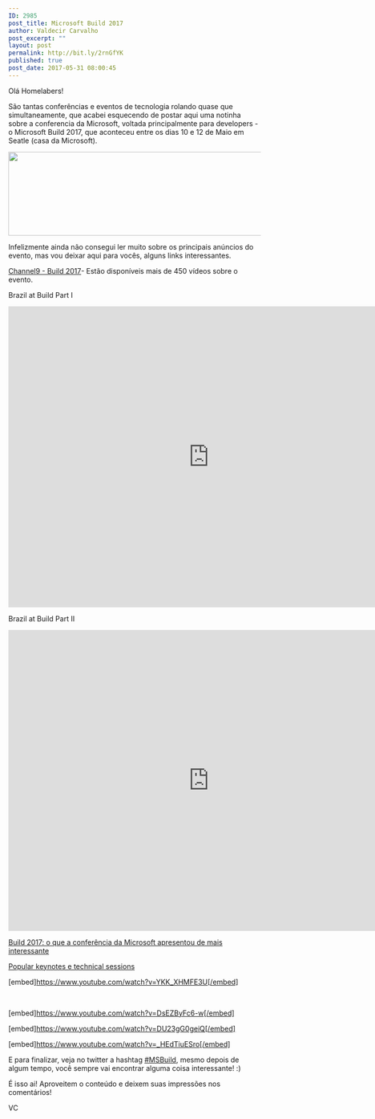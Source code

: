 ```yaml
---
ID: 2985
post_title: Microsoft Build 2017
author: Valdecir Carvalho
post_excerpt: ""
layout: post
permalink: http://bit.ly/2rnGfYK
published: true
post_date: 2017-05-31 08:00:45
---
```

Olá Homelabers!

São tantas conferências e eventos de tecnologia rolando quase que simultaneamente, que acabei esquecendo de postar aqui uma notinha sobre a conferencia da Microsoft, voltada principalmente para developers - o Microsoft Build 2017, que aconteceu entre os dias 10 e 12 de Maio em Seatle (casa da Microsoft).

<img class="aligncenter wp-image-2986" src="http://homelaber.com.br/site/wp-content/uploads/2017/05/Microsoft-Build-2017-150x31.jpg" alt="" width="800" height="167" />

Infelizmente ainda não consegui ler muito sobre os principais anúncios do evento, mas vou deixar aqui para vocês, alguns links interessantes.

<!--more-->

<a href="https://channel9.msdn.com/Events/Build/2017" target="_blank" rel="noopener noreferrer">Channel9 - Build 2017</a>- Estão disponíveis mais de 450 vídeos sobre o evento.

Brazil at Build Part I

<iframe width="800" height="600" src="https://channel9.msdn.com/Events/Build/2017/C9R06/player" allowfullscreen="allowfullscreen" frameborder="0"></iframe>

Brazil at Build Part II

<iframe width="800" height="600" src="https://channel9.msdn.com/Events/Build/2017/C9R07/player" allowfullscreen="allowfullscreen" frameborder="0"></iframe>

<a href="https://33giga.com.br/microsoft-build-2017-novidades/" target="_blank" rel="noopener noreferrer">Build 2017: o que a conferência da Microsoft apresentou de mais interessante</a>

<a href="https://azure.microsoft.com/pt-br/campaigns/build-2017/" target="_blank" rel="noopener noreferrer">Popular keynotes e technical sessions</a>

[embed]https://www.youtube.com/watch?v=YKK_XHMFE3U[/embed]

&nbsp;

[embed]https://www.youtube.com/watch?v=DsEZByFc6-w[/embed]

[embed]https://www.youtube.com/watch?v=DU23gG0geiQ[/embed]

[embed]https://www.youtube.com/watch?v=_HEdTiuESro[/embed]

E para finalizar, veja no twitter a hashtag <a href="https://twitter.com/hashtag/msbuild" target="_blank" rel="noopener noreferrer">#MSBuild</a>, mesmo depois de algum tempo, você sempre vai encontrar alguma coisa interessante! :)

É isso ai! Aproveitem o conteúdo e deixem suas impressões nos comentários!

VC

&nbsp;